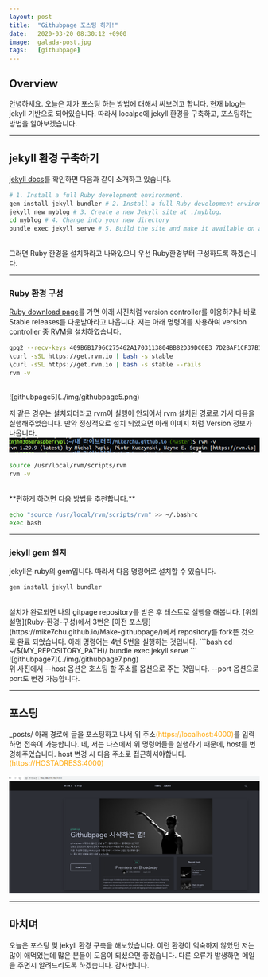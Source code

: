 ```yaml
---
layout: post
title:  "Githubpage 포스팅 하기!"
date:   2020-03-20 08:30:12 +0900
image:  galada-post.jpg
tags:   [githubpage]
---
```

## Overview
안녕하세요. 오늘은 제가 포스팅 하는 방법에 대해서 써보려고 합니다. 현재 blog는 jekyll 기반으로 되어있습니다. 따라서 localpc에 jekyll 환경을 구축하고, 포스팅하는 방법을 알아보겠습니다.  

------------------------
## jekyll 환경 구축하기
[jekyll docs](https://jekyllrb.com/docs/)를 확인하면  다음과 같이 소개하고 있습니다.  
```bash
# 1. Install a full Ruby development environment.
gem install jekyll bundler # 2. Install a full Ruby development environment.
jekyll new myblog # 3. Create a new Jekyll site at ./myblog.
cd myblog # 4. Change into your new directory
bundle exec jekyll serve # 5. Build the site and make it available on a local server.
```
<br>
그러면 Ruby 환경을 설치하라고 나와있으니 우선 Ruby환경부터 구성하도록 하겠슨니다.

------------------------
### Ruby 환경 구성  
[Ruby download page](https://www.ruby-lang.org/en/downloads/)를 가면 아래 사진처럼 version controller를 이용하거나 바로 Stable releases를 다운받아라고 나옵니다.
저는 아래 명령어를 사용하여 version controller 중 [RVM](http://rvm.io/)을 설치하였습니다.  
```bash
gpg2 --recv-keys 409B6B1796C275462A1703113804BB82D39DC0E3 7D2BAF1CF37B13E2069D6956105BD0E739499BDB
\curl -sSL https://get.rvm.io | bash -s stable
\curl -sSL https://get.rvm.io | bash -s stable --rails
rvm -v
```    
<br>
![githubpage5](../img/githubpage5.png)  


저 같은 경우는 설치되더라고 rvm이 실행이 안되어서 rvm 설치된 경로로 가서 다음을 실행해주었습니다.
만약 정상적으로 설치 되었으면 아래 이미지 처럼 Version 정보가 나옵니다.
<br>
![githubpage6](../img/githubpage6.png)  

```bash  
source /usr/local/rvm/scripts/rvm
rvm -v
```  
<br>
**편하게 하려면 다음 방법을 추천합니다.**  

```bash  
echo "source /usr/local/rvm/scripts/rvm" >> ~/.bashrc
exec bash
``` 
-------------------
### jekyll gem 설치  
jekyll은 ruby의 gem입니다. 따라서 다음 명령어로 설치할 수 있습니다.  
```bash
gem install jekyll bundler
``` 
<br>
설치가 완료되면 나의 gitpage repository를 받은 후 테스트로 실행을 해봅니다. [위의 설명](Ruby-환경-구성)에서 3번은 [이전 포스팅](https://mike7chu.github.io/Make-githubpage/)에서 repository를 fork뜬 것으로 완료 되었습니다.
아래 명령어는 4번 5번을 실행하는 것입니다.
```bash
cd ~/$(MY_REPOSITORY_PATH)/
bundle exec jekyll serve
```      
<br>
![githubpage7](../img/githubpage7.png)  
<br>
위 사진에서 --host 옵션은 호스팅 할 주소를 옵션으로 주는 것입니다. --port 옵션으로 port도 변경 가능합니다.  

------------------------
## 포스팅  
 _posts/ 아래 경로에 글을 포스팅하고 나서 위 주소<span style="color:orange">(https://localhost:4000)</span>를 입력하면 접속이 가능합니다. 네, 저는 나스에서 위 명령어들을 실행하기 때문에,
host를 변경해주었습니다. host 변경 시 다음 주소로 접근하셔야합니다.<span style="color:orange">(https://HOSTADRESS:4000)</span>  
<br>
![githubpage8](../img/githubpage8.png)  


------------------------
## 마치며  
오늘은 포스팅 및 jekyll 환경 구축을 해보았습니다. 이런 환경이 익숙하지 않았던 저는 많이 애먹었는데 많은 분들이 도움이 되셨으면 좋겠습니다.
다른 오류가 발생하면 메일을 주면시 알려드리도록 하겠습니다. 감사합니다.  
